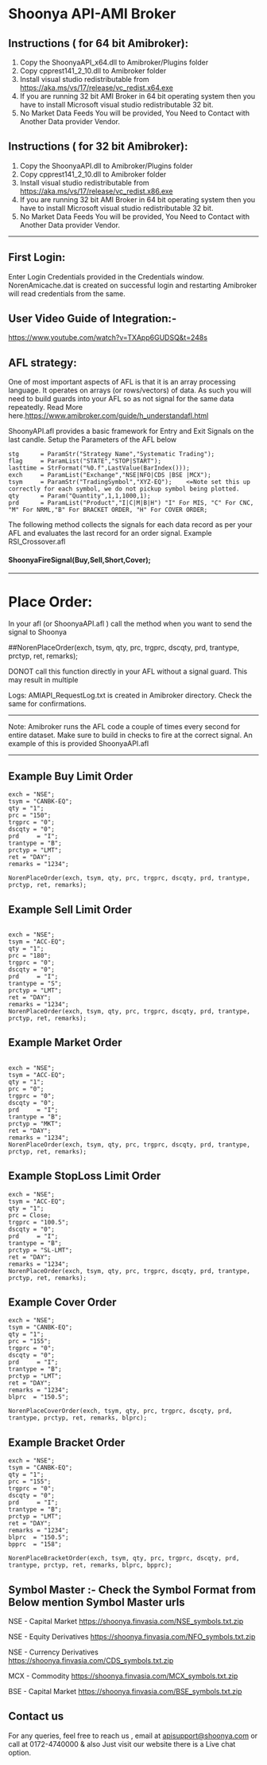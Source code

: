 # Shoonya API-AMI Broker

## Instructions ( for 64 bit Amibroker): 

1. Copy the ShoonyaAPI_x64.dll to Amibroker/Plugins folder
2. Copy cpprest141_2_10.dll to Amibroker folder
3. Install  visual studio redistributable from https://aka.ms/vs/17/release/vc_redist.x64.exe
4. If you are running 32 bit AMI Broker in 64 bit operating system then you have to install Microsoft visual studio redistributable 32 bit.
5. No Market Data Feeds You will be provided, You Need to Contact with Another Data provider Vendor.

## Instructions ( for 32 bit Amibroker): 

1. Copy the ShoonyaAPI.dll to Amibroker/Plugins folder
2. Copy cpprest141_2_10.dll to Amibroker folder
3. Install  visual studio redistributable from https://aka.ms/vs/17/release/vc_redist.x86.exe
4. If you are running 32 bit AMI Broker in 64 bit operating system then you have to install Microsoft visual studio redistributable 32 bit.
5. No Market Data Feeds You will be provided, You Need to Contact with Another Data provider Vendor.
****
## First Login:
Enter Login Credentials provided in the Credentials window. 
NorenAmicache.dat is created on successful login and restarting Amibroker will read credentials from the same.

## User Video Guide of Integration:- 

https://www.youtube.com/watch?v=TXApp6GUDSQ&t=248s

## AFL strategy:
One of most important aspects of AFL is that it is an array processing language. It operates on arrays (or rows/vectors) of data. 
As such you will need to build guards into your AFL so as not signal for the same data repeatedly.
Read More here.https://www.amibroker.com/guide/h_understandafl.html

ShoonyAPI.afl provides a basic framework for Entry and Exit Signals on the last candle. 
Setup the Parameters of the AFL below
````
stg      = ParamStr("Strategy Name","Systematic Trading");
flag     = ParamList("STATE","STOP|START");
lasttime = StrFormat("%0.f",LastValue(BarIndex()));
exch     = ParamList("Exchange","NSE|NFO|CDS |BSE |MCX");
tsym     = ParamStr("TradingSymbol","XYZ-EQ");    <=Note set this up correctly for each symbol, we do not pickup symbol being plotted.
qty      = Param("Quantity",1,1,1000,1);
prd      = ParamList("Product","I|C|M|B|H") "I" For MIS, "C" For CNC, "M" For NRML,"B" For BRACKET ORDER, "H" For COVER ORDER;
````
The following method collects the signals for each data record as per your AFL and evaluates the last record for an order signal. Example RSI_Crossover.afl
#### ShoonyaFireSignal(Buy,Sell,Short,Cover);

****
# Place Order:
In your afl (or ShoonyaAPI.afl ) call the method when you want to send the signal to Shoonya

##NorenPlaceOrder(exch, tsym, qty, prc, trgprc, dscqty, prd, trantype, prctyp, ret, remarks);       

DONOT call this function directly in your AFL without a signal guard. This may result in multiple 

Logs:
AMIAPI_RequestLog.txt is created in Amibroker directory. Check the same for confirmations. 

****
Note: 
Amibroker runs the AFL code a couple of times every second for entire dataset. Make sure to build in checks to fire at the correct signal. 
An example of this is provided ShoonyaAPI.afl

****
## Example Buy Limit Order
````
exch = "NSE";
tsym = "CANBK-EQ";
qty = "1";
prc = "150";
trgprc = "0";
dscqty = "0";
prd     = "I";
trantype = "B";
prctyp = "LMT";
ret = "DAY";
remarks = "1234";

NorenPlaceOrder(exch, tsym, qty, prc, trgprc, dscqty, prd, trantype, prctyp, ret, remarks);       
````
## Example Sell Limit Order
````

exch = "NSE";
tsym = "ACC-EQ";
qty = "1";
prc = "180";
trgprc = "0";
dscqty = "0";
prd     = "I";
trantype = "S";
prctyp = "LMT";
ret = "DAY";
remarks = "1234";
NorenPlaceOrder(exch, tsym, qty, prc, trgprc, dscqty, prd, trantype, prctyp, ret, remarks);  
````
## Example Market Order
````

exch = "NSE";
tsym = "ACC-EQ";
qty = "1";
prc = "0";
trgprc = "0";
dscqty = "0";
prd     = "I";
trantype = "B";
prctyp = "MKT";
ret = "DAY";
remarks = "1234";
NorenPlaceOrder(exch, tsym, qty, prc, trgprc, dscqty, prd, trantype, prctyp, ret, remarks);       
````
## Example StopLoss Limit Order
````
exch = "NSE";
tsym = "ACC-EQ";
qty = "1";
prc = Close;
trgprc = "100.5";
dscqty = "0";
prd     = "I";
trantype = "B";
prctyp = "SL-LMT";
ret = "DAY";
remarks = "1234";
NorenPlaceOrder(exch, tsym, qty, prc, trgprc, dscqty, prd, trantype, prctyp, ret, remarks);       
````
## Example Cover Order
````
exch = "NSE";
tsym = "CANBK-EQ";
qty = "1";
prc = "155";
trgprc = "0";
dscqty = "0";
prd     = "I";
trantype = "B";
prctyp = "LMT";
ret = "DAY";
remarks = "1234";
blprc  = "150.5";

NorenPlaceCoverOrder(exch, tsym, qty, prc, trgprc, dscqty, prd, trantype, prctyp, ret, remarks, blprc);       
````
## Example Bracket Order
````
exch = "NSE";
tsym = "CANBK-EQ";
qty = "1";
prc = "155";
trgprc = "0";
dscqty = "0";
prd     = "I";
trantype = "B";
prctyp = "LMT";
ret = "DAY";
remarks = "1234";
blprc  = "150.5";
bpprc  = "158";

NorenPlaceBracketOrder(exch, tsym, qty, prc, trgprc, dscqty, prd, trantype, prctyp, ret, remarks, blprc, bpprc);       
````

## Symbol Master :- Check the Symbol Format from Below mention Symbol Master urls

NSE - Capital Market
https://shoonya.finvasia.com/NSE_symbols.txt.zip

NSE - Equity Derivatives
https://shoonya.finvasia.com/NFO_symbols.txt.zip

NSE - Currency Derivatives
https://shoonya.finvasia.com/CDS_symbols.txt.zip

MCX - Commodity
https://shoonya.finvasia.com/MCX_symbols.txt.zip

BSE - Capital Market
https://shoonya.finvasia.com/BSE_symbols.txt.zip


## Contact us

For any queries, feel free to reach us , email at apisupport@shoonya.com or call at 0172-4740000 & also Just visit our website there is a Live chat option.



